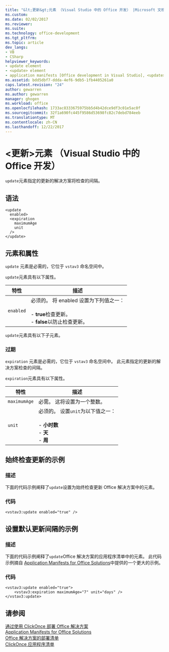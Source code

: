 ```yaml
---
title: "&lt;更新&gt;元素 （Visual Studio 中的 Office 开发） |Microsoft 文档"
ms.custom: 
ms.date: 02/02/2017
ms.reviewer: 
ms.suite: 
ms.technology: office-development
ms.tgt_pltfrm: 
ms.topic: article
dev_langs:
- VB
- CSharp
helpviewer_keywords:
- update element
- <update> element
- application manifests [Office development in Visual Studio], <update> element
ms.assetid: bdd5dbf7-ddda-4ef6-9db5-1fb4405261a0
caps.latest.revision: "24"
author: gewarren
ms.author: gewarren
manager: ghogen
ms.workload: office
ms.openlocfilehash: 1733ac8333675975bb5d4b42dce9df3c01e5ac0f
ms.sourcegitcommit: 32f1a690fc445f9586d53698fc82c7debd784eeb
ms.translationtype: MT
ms.contentlocale: zh-CN
ms.lasthandoff: 12/22/2017
---
```

# <a name="ltupdategt-element-office-development-in-visual-studio"></a>&lt;更新&gt;元素 （Visual Studio 中的 Office 开发）
  `update`元素指定的更新的解决方案将检查的间隔。  
  
## <a name="syntax"></a>语法  
  
```  
<update  
  enabled>  
  <expiration  
    maximumAge  
    unit  
  />  
</update>  
```  
  
## <a name="elements-and-attributes"></a>元素和属性  
 `update` 元素是必需的，它位于 `vstav3` 命名空间中。  
  
 `update`元素具有以下属性。  
  
|特性|描述|  
|---------------|-----------------|  
|`enabled`|必须的。 将 enabled 设置为下列值之一：<br /><br /> -   **true**检查更新。<br />-   **false**以防止检查更新。|  
  
 `update`元素具有以下子元素。  
  
### <a name="expiration"></a>过期  
 `expiration` 元素是必需的，它位于 `vstav3` 命名空间中。 此元素指定的更新的解决方案检查的间隔。  
  
 `expiration`元素具有以下属性。  
  
|特性|描述|  
|---------------|-----------------|  
|`maximumAge`|必需。 这将设置为一个整数。|  
|`unit`|必须的。 设置`unit`为以下值之一：<br /><br /> -   **小时数**<br />-   **天**<br />-   **周**|  
  
## <a name="example-of-always-checking-for-updates"></a>始终检查更新的示例  
  
### <a name="description"></a>描述  
 下面的代码示例阐释了`update`设置为始终检查更新 Office 解决方案中的元素。  
  
### <a name="code"></a>代码  
  
```  
<vstav3:update enabled="true" />  
```  
  
## <a name="example-of-setting-a-default-update-interval"></a>设置默认更新间隔的示例  
  
### <a name="description"></a>描述  
 下面的代码示例阐释了`update`Office 解决方案的应用程序清单中的元素。 此代码示例摘自 [Application Manifests for Office Solutions](../vsto/application-manifests-for-office-solutions.md)中提供的一个更大的示例。  
  
### <a name="code"></a>代码  
  
```  
<vstav3:update enabled="true">  
    <vstav3:expiration maximumAge="7" unit="days" />  
</vstav3:update>  
```  
  
## <a name="see-also"></a>请参阅  
 [通过使用 ClickOnce 部署 Office 解决方案](../vsto/deploying-an-office-solution-by-using-clickonce.md)   
 [Application Manifests for Office Solutions](../vsto/application-manifests-for-office-solutions.md)   
 [Office 解决方案的部署清单](../vsto/deployment-manifests-for-office-solutions.md)   
 [ClickOnce 应用程序清单](/visualstudio/deployment/clickonce-application-manifest)  
  
  